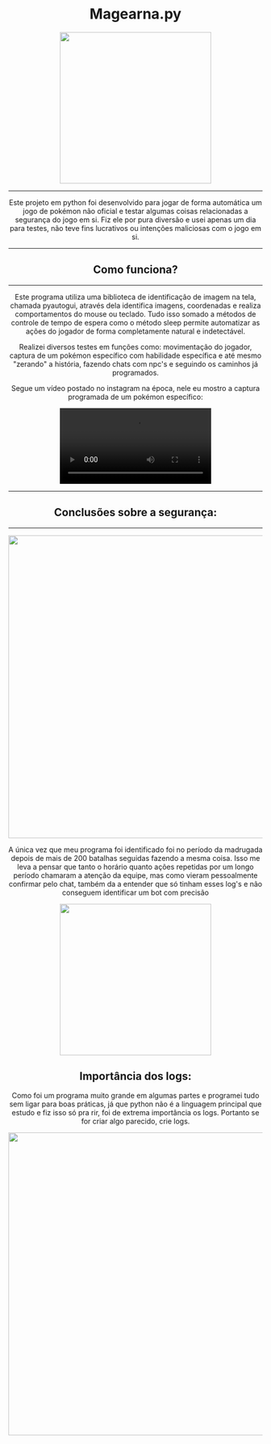 <div align="center">
<h1>Magearna.py</h1>
<img width="300px" src="https://github.com/Guaxininho/magearnapy/assets/104655361/d3dac931-115e-4502-a946-e03bc71513ea">
<hr>
<p>Este projeto em python foi desenvolvido para jogar de forma automática um jogo de pokémon não oficial e testar algumas coisas relacionadas a segurança do jogo em si. Fiz ele por pura diversão e usei apenas um dia para testes, não teve fins lucrativos ou intenções maliciosas com o jogo em si.</p>
<hr>
  <h2>Como funciona?</h2>
<hr>
<p>Este programa utiliza uma biblioteca de identificação de imagem na tela, chamada pyautogui, através dela identifica imagens, coordenadas e realiza comportamentos do mouse ou teclado. Tudo isso somado a métodos de controle de tempo de espera como o método sleep permite automatizar as ações do jogador de forma completamente natural e indetectável.</p>
<p>Realizei diversos testes em funções como: movimentação do jogador, captura de um pokémon específico com habilidade específica e até mesmo "zerando" a história, fazendo chats com npc's e seguindo os caminhos já programados.</p>
<p>Segue um vídeo postado no instagram na época, nele eu mostro a captura programada de um pokémon específico:</p>
<video src="https://github.com/Guaxininho/magearnapy/assets/104655361/c7bc61c6-3b1c-428e-9c5e-c0138e7e410a"></video>

<hr>
<h2>Conclusões sobre a segurança:</h2>
<hr>
<img width="600px" src="https://github.com/Guaxininho/magearnapy/assets/104655361/091345b5-4471-4d75-a168-e47059857512">
<p>A única vez que meu programa foi identificado foi no período da madrugada depois de mais de 200 batalhas seguidas fazendo a mesma coisa. Isso me leva a pensar que tanto o horário quanto ações repetidas por um longo período chamaram a atenção da equipe, mas como vieram pessoalmente confirmar pelo chat, também da a entender que só tinham esses log's e não conseguem identificar um bot com precisão</p>
<img width="300px" src="https://github.com/Guaxininho/magearnapy/assets/104655361/3abe3b9d-80e0-43ce-aa9f-11923e38271c">

<h2>Importância dos logs:</h2>
<p>Como foi um programa muito grande em algumas partes e programei tudo sem ligar para boas práticas, já que python não é a linguagem principal que estudo e fiz isso só pra rir, foi de extrema importância os logs. Portanto se for criar algo parecido, crie logs.</p>
<img width="600px" src="https://github.com/Guaxininho/magearnapy/assets/104655361/c6fb4f5e-9417-4ff6-8a2e-e92e55c64200">
</div>

